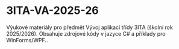 # 3ITA-VA-2025-26
Výukové materiály pro předmět Vývoj aplikací třídy 3ITA (školní rok 2025/2026). Obsahuje zdrojové kódy v jazyce C# a příklady pro WinForms/WPF..
